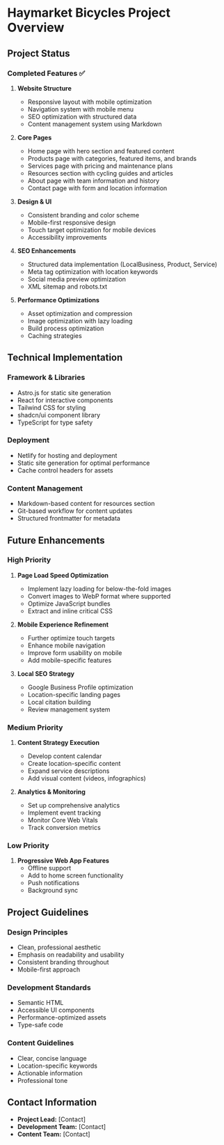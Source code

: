 # Haymarket Bicycles Project Overview

## Project Status

### Completed Features ✅

1. **Website Structure**
   - Responsive layout with mobile optimization
   - Navigation system with mobile menu
   - SEO optimization with structured data
   - Content management system using Markdown

2. **Core Pages**
   - Home page with hero section and featured content
   - Products page with categories, featured items, and brands
   - Services page with pricing and maintenance plans
   - Resources section with cycling guides and articles
   - About page with team information and history
   - Contact page with form and location information

3. **Design & UI**
   - Consistent branding and color scheme
   - Mobile-first responsive design
   - Touch target optimization for mobile devices
   - Accessibility improvements

4. **SEO Enhancements**
   - Structured data implementation (LocalBusiness, Product, Service)
   - Meta tag optimization with location keywords
   - Social media preview optimization
   - XML sitemap and robots.txt

5. **Performance Optimizations**
   - Asset optimization and compression
   - Image optimization with lazy loading
   - Build process optimization
   - Caching strategies

## Technical Implementation

### Framework & Libraries
- Astro.js for static site generation
- React for interactive components
- Tailwind CSS for styling
- shadcn/ui component library
- TypeScript for type safety

### Deployment
- Netlify for hosting and deployment
- Static site generation for optimal performance
- Cache control headers for assets

### Content Management
- Markdown-based content for resources section
- Git-based workflow for content updates
- Structured frontmatter for metadata

## Future Enhancements

### High Priority
1. **Page Load Speed Optimization**
   - Implement lazy loading for below-the-fold images
   - Convert images to WebP format where supported
   - Optimize JavaScript bundles
   - Extract and inline critical CSS

2. **Mobile Experience Refinement**
   - Further optimize touch targets
   - Enhance mobile navigation
   - Improve form usability on mobile
   - Add mobile-specific features

3. **Local SEO Strategy**
   - Google Business Profile optimization
   - Location-specific landing pages
   - Local citation building
   - Review management system

### Medium Priority
1. **Content Strategy Execution**
   - Develop content calendar
   - Create location-specific content
   - Expand service descriptions
   - Add visual content (videos, infographics)

2. **Analytics & Monitoring**
   - Set up comprehensive analytics
   - Implement event tracking
   - Monitor Core Web Vitals
   - Track conversion metrics

### Low Priority
1. **Progressive Web App Features**
   - Offline support
   - Add to home screen functionality
   - Push notifications
   - Background sync

## Project Guidelines

### Design Principles
- Clean, professional aesthetic
- Emphasis on readability and usability
- Consistent branding throughout
- Mobile-first approach

### Development Standards
- Semantic HTML
- Accessible UI components
- Performance-optimized assets
- Type-safe code

### Content Guidelines
- Clear, concise language
- Location-specific keywords
- Actionable information
- Professional tone

## Contact Information

- **Project Lead:** [Contact]
- **Development Team:** [Contact]
- **Content Team:** [Contact]